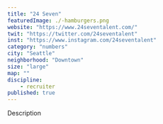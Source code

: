 ```yaml
---
title: "24 Seven"
featuredImage: ./-hamburgers.png
website: "https://www.24seventalent.com/"
twit: "https://twitter.com/24seventalent"
inst: "https://www.instagram.com/24seventalent"
category: "numbers"
city: "Seattle"
neighborhood: "Downtown"
size: "large"
map: ""
discipline:
    - recruiter
published: true
---
```


Description
